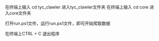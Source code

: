 在终端上输入      cd tyc_clawler     进入tyc_clawler文件夹
在终端上输入      cd core            进入core文件夹

打开run.ps1文件，运行run.ps1文件，即可开始爬取数据

在终端上CTRL + C 退出程序



